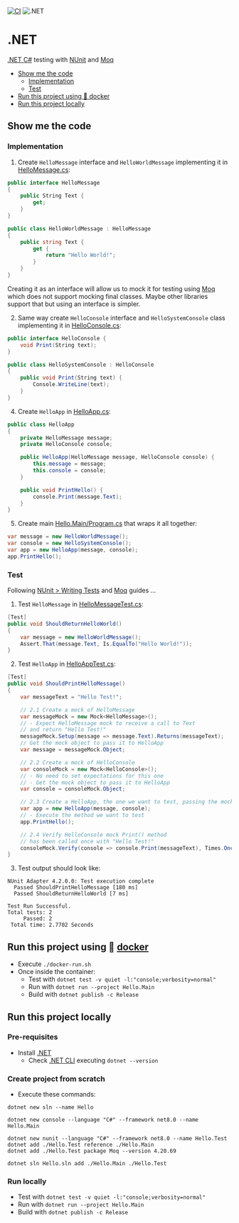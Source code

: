 [![CI](https://github.com/rogervinas/tests-everywhere/actions/workflows/dotnet.yml/badge.svg)](https://github.com/rogervinas/tests-everywhere/actions/workflows/dotnet.yml)
![.NET](https://img.shields.io/badge/.NET-8.0-blue?labelColor=black)

# .NET

[.NET C#](https://learn.microsoft.com/dotnet/csharp) testing with [NUnit](https://nunit.org/) and [Moq](https://www.devlooped.com/moq/)

- [Show me the code](#show-me-the-code)
  - [Implementation](#implementation)
  - [Test](#test)
- [Run this project using 🐳 docker](#run-this-project-using--docker)
- [Run this project locally](#run-this-project-locally)

## Show me the code

### Implementation

1. Create `HelloMessage` interface and `HelloWorldMessage` implementing it in [HelloMessage.cs](Hello.Main/HelloMessage.cs):

```csharp
public interface HelloMessage
{
    public String Text {
        get;
    }
}

public class HelloWorldMessage : HelloMessage
{
    public string Text {
        get {
            return "Hello World!";
        }
    }
}
```

Creating it as an interface will allow us to mock it for testing using [Moq](https://www.devlooped.com/moq/) which does not support mocking final classes. Maybe other libraries support that but using an interface is simpler.

2. Same way create `HelloConsole` interface and `HelloSystemConsole` class implementing it in [HelloConsole.cs](Hello.Main/HelloConsole.cs):

```csharp
public interface HelloConsole {
    void Print(String text);
}

public class HelloSystemConsole : HelloConsole
{
    public void Print(String text) {
        Console.WriteLine(text);
    }
}
```

4. Create `HelloApp` in [HelloApp.cs](Hello.Main/HelloApp.cs):

```csharp
public class HelloApp
{
    private HelloMessage message;
    private HelloConsole console;

    public HelloApp(HelloMessage message, HelloConsole console) {
        this.message = message;
        this.console = console;
    }

    public void PrintHello() {
        console.Print(message.Text);
    }
}
```

5. Create main [Hello.Main/Program.cs](Hello.Main/Program.cs) that wraps it all together:

```csharp
var message = new HelloWorldMessage();
var console = new HelloSystemConsole();
var app = new HelloApp(message, console);
app.PrintHello();
```

### Test

Following [NUnit > Writing Tests](https://docs.nunit.org/articles/nunit/writing-tests/attributes.html) and [Moq](https://github.com/devlooped/moq#moq) guides ...

1. Test `HelloMessage` in [HelloMessageTest.cs](Hello.Test/HelloMessageTest.cs):

```csharp
[Test]
public void ShouldReturnHelloWorld()
{
    var message = new HelloWorldMessage();
    Assert.That(message.Text, Is.EqualTo("Hello World!"));
}
```

2. Test `HelloApp` in [HelloAppTest.cs](Hello.Test/HelloAppTest.cs):

```csharp
[Test]
public void ShouldPrintHelloMessage()
{
    var messageText = "Hello Test!";

    // 2.1 Create a mock of HelloMessage
    var messageMock = new Mock<HelloMessage>();
    // - Expect HelloMessage mock to receive a call to Text
    // and return "Hello Test!"
    messageMock.Setup(message => message.Text).Returns(messageText);
    // Get the mock object to pass it to HelloApp
    var message = messageMock.Object;

    // 2.2 Create a mock of HelloConsole
    var consoleMock = new Mock<HelloConsole>();
    // - No need to set expectations for this one
    // - Get the mock object to pass it to HelloApp
    var console = consoleMock.Object;

    // 2.3 Create a HelloApp, the one we want to test, passing the mocks
    var app = new HelloApp(message, console);
    // - Execute the method we want to test
    app.PrintHello();

    // 2.4 Verify HelloConsole mock Print() method
    // has been called once with "Hello Test!"
    consoleMock.Verify(console => console.Print(messageText), Times.Once);
}
```

3. Test output should look like:

```
NUnit Adapter 4.2.0.0: Test execution complete
  Passed ShouldPrintHelloMessage [180 ms]
  Passed ShouldReturnHelloWorld [7 ms]

Test Run Successful.
Total tests: 2
     Passed: 2
 Total time: 2.7702 Seconds
```

## Run this project using 🐳 [docker](https://www.docker.com/)

- Execute `./docker-run.sh`
- Once inside the container:
  - Test with `dotnet test -v quiet -l:"console;verbosity=normal"`
  - Run with `dotnet run --project Hello.Main`
  - Build with `dotnet publish -c Release`

## Run this project locally

### Pre-requisites

- Install [.NET](https://dotnet.microsoft.com/download)
  - Check [.NET CLI](https://learn.microsoft.com/dotnet/core/tools/) executing `dotnet --version`

### Create project from scratch

- Execute these commands:

```
dotnet new sln --name Hello

dotnet new console --language "C#" --framework net8.0 --name Hello.Main

dotnet new nunit --language "C#" --framework net8.0 --name Hello.Test
dotnet add ./Hello.Test reference ./Hello.Main
dotnet add ./Hello.Test package Moq --version 4.20.69

dotnet sln Hello.sln add ./Hello.Main ./Hello.Test
```

### Run locally

- Test with `dotnet test -v quiet -l:"console;verbosity=normal"`
- Run with `dotnet run --project Hello.Main`
- Build with `dotnet publish -c Release`
